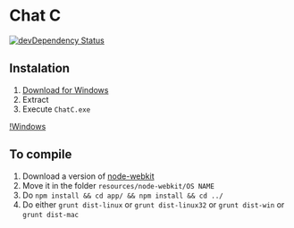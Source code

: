 # Chat C

[![devDependency Status](https://david-dm.org/cedced19/ChatC-Web/dev-status.svg)](https://david-dm.org/cedced19/ChatC-Web#info=devDependencies)

## Instalation

1. [Download for Windows](dist/ChatC.zip)
2. Extract
3. Execute `ChatC.exe`

[!Windows](demo.png)

## To compile

1. Download a version of [node-webkit](https://github.com/rogerwang/node-webkit)
2. Move it in the folder `resources/node-webkit/OS NAME`
3. Do `npm install && cd app/ && npm install && cd ../`
4. Do either `grunt dist-linux` or `grunt dist-linux32` or `grunt dist-win` or `grunt dist-mac`